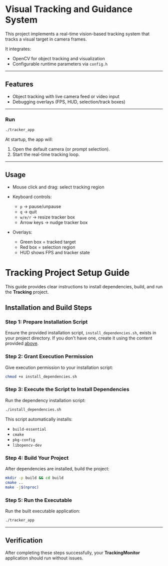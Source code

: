 
# Visual Tracking and Guidance System

This project implements a real-time vision-based tracking system that tracks a visual target in camera frames.

It integrates:
- OpenCV for object tracking and visualization
- Configurable runtime parameters via `config.h`

---

## Features
- Object tracking with live camera feed or video input
- Debugging overlays (FPS, HUD, selection/track boxes)

---


### Run

```bash
./tracker_app
```

At startup, the app will:

1. Open the default camera (or prompt selection).
2. Start the real-time tracking loop.

---

## Usage

* Mouse click and drag: select tracking region
* Keyboard controls:
  * `p` → pause/unpause
  * `q` → quit
  * `w/e/r` → resize tracker box
  * Arrow keys → nudge tracker box

* Overlays:
  * Green box = tracked target
  * Red box = selection region
  * HUD shows FPS and tracker state

# Tracking Project Setup Guide

This guide provides clear instructions to install dependencies, build, and run the **Tracking** project.


##  **Installation and Build Steps**

### Step 1: Prepare Installation Script

Ensure the provided installation script, `install_dependencies.sh`, exists in your project directory.
If you don't have one, create it using the content provided [above](#).

### Step 2: Grant Execution Permission

Give execution permission to your installation script:

```bash
chmod +x install_dependencies.sh
```

### Step 3: Execute the Script to Install Dependencies

Run the dependency installation script:

```bash
./install_dependencies.sh
```

This script automatically installs:

* `build-essential`
* `cmake`
* `pkg-config`
* `libopencv-dev`

### Step 4: Build Your Project

After dependencies are installed, build the project:

```bash
mkdir -p build && cd build
cmake ..
make -j$(nproc)
```

### Step 5: Run the Executable

Run the built executable application:

```bash
./tracker_app
```

---

##  **Verification**

After completing these steps successfully, your **TrackingMonitor** application should run without issues.


